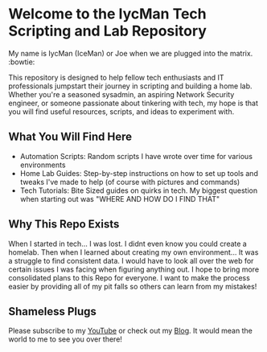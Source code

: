 # Welcome to the IycMan Tech Scripting and Lab Repository

My name is IycMan (IceMan) or Joe when we are plugged into the matrix. :bowtie:

This repository is designed to help fellow tech enthusiasts and IT professionals jumpstart their journey in scripting and building a home lab.
Whether you're a seasoned sysadmin, an aspiring Network Security engineer, or someone passionate about tinkering with tech, my hope is that you will find useful resources, scripts, and ideas to experiment with.

## What You Will Find Here

- Automation Scripts: Random scripts I have wrote over time for various environments
- Home Lab Guides: Step-by-step instructions on how to set up tools and tweaks I've made to help (of course with pictures and commands)
- Tech Tutorials: Bite Sized guides on quirks in tech. My biggest question when starting out was "WHERE AND HOW DO I FIND THAT"

## Why This Repo Exists

When I started in tech... I was lost. I didnt even know you could create a homelab. Then when I learned about creating my own environment... It was a struggle to find consistent data.
I would have to look all over the web for certain issues I was facing when figuring anything out. I hope to bring more consolidated plans to this Repo for everyone. I want to make the process easier by providing all of my pit falls so others can learn from my mistakes!

## Shameless Plugs

Please subscribe to my [YouTube](https://www.youtube.com/@TechTernative) or check out my [Blog](https://www.techternative.com). It would mean the world to me to see you over there!